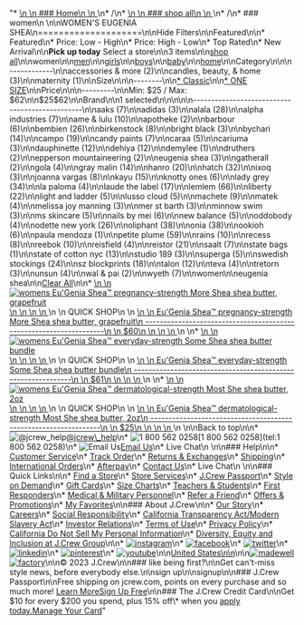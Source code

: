 "*   [\n    \n    ### Home\n    \n    ](/)\n*   /\n*   [\n    \n    ### shop all\n    \n    ](/all)\n*   /\n*   ### women\n    \n\nWOMEN'S EUGENIA SHEA\n====================\n\nHide Filters\n\nFeatured\n\n*   Featured\n*   Price: Low - High\n*   Price: High - Low\n*   Top Rated\n*   New Arrival\n\n**Pick up today** Select a store\n\n3 items\n\n[shop all](/all/?crawl=no)\n\nwomen\n\n[men](/all/mens?crawl=no)\n\n[girls](/all/girls?crawl=no)\n\n[boys](/all/boys?crawl=no)\n\n[baby](/all/baby?crawl=no)\n\n[home](/all/home?crawl=no)\n\nCategory\n\n\n------------\n\n[](/all/womens?sub-categories=womens-shopall-accessoriesAndMore&brand=EUGENIA%20SHEA&crawl=no)accessories & more (2)\n\n[](/all/womens?sub-categories=womens-shopall-home&brand=EUGENIA%20SHEA&crawl=no)candles, beauty, & home (3)\n\n[](/all/womens?sub-categories=womens-shopall-maternity&brand=EUGENIA%20SHEA&crawl=no)maternity (1)\n\nSize\n\n\n--------\n\n[*   Classic](/all/womens?brand=EUGENIA%20SHEA&crawl=no&fit=Classic)\n\n[*   ONE SIZE](/all/womens?brand=EUGENIA%20SHEA&crawl=no&size=ONE%20SIZE)\n\nPrice\n\n\n---------\n\nMin: $25 / Max: $62\n\n$25$62\n\nBrand\n\n1 selected[](/all/womens?crawl=no)\n\n\n\n\n-----------------------------------------------\n\n[](/all/womens?brand=AAKS,EUGENIA%20SHEA&crawl=no)aaks (7)\n\n[](/all/womens?brand=ADIDAS,EUGENIA%20SHEA&crawl=no)adidas (3)\n\n[](/all/womens?brand=ALALA,EUGENIA%20SHEA&crawl=no)alala (28)\n\n[](/all/womens?brand=ALPHA%20INDUSTRIES,EUGENIA%20SHEA&crawl=no)alpha industries (7)\n\n[](/all/womens?brand=AME%20%26%20LULU,EUGENIA%20SHEA&crawl=no)ame & lulu (10)\n\n[](/all/womens?brand=APOTHEKE,EUGENIA%20SHEA&crawl=no)apotheke (2)\n\n[](/all/womens?brand=BARBOUR,EUGENIA%20SHEA&crawl=no)barbour (6)\n\n[](/all/womens?brand=BEMBIEN,EUGENIA%20SHEA&crawl=no)bembien (26)\n\n[](/all/womens?brand=Birkenstock,EUGENIA%20SHEA&crawl=no)birkenstock (8)\n\n[](/all/womens?brand=BRIGHT%20BLACK,EUGENIA%20SHEA&crawl=no)bright black (3)\n\n[](/all/womens?brand=BYCHARI,EUGENIA%20SHEA&crawl=no)bychari (14)\n\n[](/all/womens?brand=CAMPO,EUGENIA%20SHEA&crawl=no)campo (19)\n\n[](/all/womens?brand=CANDY%20PAINTS,EUGENIA%20SHEA&crawl=no)candy paints (7)\n\n[](/all/womens?brand=CARAA,EUGENIA%20SHEA&crawl=no)caraa (5)\n\n[](/all/womens?brand=CARIUMA,EUGENIA%20SHEA&crawl=no)cariuma (3)\n\n[](/all/womens?brand=DAUPHINETTE,EUGENIA%20SHEA&crawl=no)dauphinette (12)\n\n[](/all/womens?brand=DEHIYA,EUGENIA%20SHEA&crawl=no)dehiya (12)\n\n[](/all/womens?brand=DEMYLEE,EUGENIA%20SHEA&crawl=no)demylee (1)\n\n[](/all/womens?brand=DRUTHERS,EUGENIA%20SHEA&crawl=no)druthers (2)\n\n[](/all/womens?brand=EPPERSON%20MOUNTAINEERING,EUGENIA%20SHEA&crawl=no)epperson mountaineering (2)\n\n[](/all/womens?crawl=no)eugenia shea (3)\n\n[](/all/womens?brand=EUGENIA%20SHEA,GATHERALL&crawl=no)gatherall (2)\n\n[](/all/womens?brand=EUGENIA%20SHEA,GOLA&crawl=no)gola (4)\n\n[](/all/womens?brand=EUGENIA%20SHEA,GRAY%20MALIN&crawl=no)gray malin (14)\n\n[](/all/womens?brand=EUGENIA%20SHEA,HANRO&crawl=no)hanro (20)\n\n[](/all/womens?brand=EUGENIA%20SHEA,HATCH&crawl=no)hatch (32)\n\n[](/all/womens?brand=EUGENIA%20SHEA,IXOQ&crawl=no)ixoq (3)\n\n[](/all/womens?brand=EUGENIA%20SHEA,JOANNA%20VARGAS&crawl=no)joanna vargas (8)\n\n[](/all/womens?brand=EUGENIA%20SHEA,KAYU&crawl=no)kayu (15)\n\n[](/all/womens?brand=EUGENIA%20SHEA,KNOTTY%20ONES&crawl=no)knotty ones (6)\n\n[](/all/womens?brand=EUGENIA%20SHEA,LADY%20GREY&crawl=no)lady grey (34)\n\n[](/all/womens?brand=EUGENIA%20SHEA,LA%20PALOMA&crawl=no)la paloma (4)\n\n[](/all/womens?brand=EUGENIA%20SHEA,LAUDE%20THE%20LABEL&crawl=no)laude the label (17)\n\n[](/all/womens?brand=EUGENIA%20SHEA,LEMLEM&crawl=no)lemlem (66)\n\n[](/all/womens?brand=EUGENIA%20SHEA,LIBERTY&crawl=no)liberty (22)\n\n[](/all/womens?brand=EUGENIA%20SHEA,LIGHT%20AND%20LADDER&crawl=no)light and ladder (5)\n\n[](/all/womens?brand=EUGENIA%20SHEA,LUSSO%20CLOUD&crawl=no)lusso cloud (5)\n\n[](/all/womens?brand=EUGENIA%20SHEA,MACHETE&crawl=no)machete (9)\n\n[](/all/womens?brand=EUGENIA%20SHEA,MATEK&crawl=no)matek (4)\n\n[](/all/womens?brand=EUGENIA%20SHEA,MELISSA%20JOY%20MANNING&crawl=no)melissa joy manning (3)\n\n[](/all/womens?brand=EUGENIA%20SHEA,MER%20ST%20BARTH&crawl=no)mer st barth (3)\n\n[](/all/womens?brand=EUGENIA%20SHEA,MINNOW%20SWIM&crawl=no)minnow swim (3)\n\n[](/all/womens?brand=EUGENIA%20SHEA,MS%20SKINCARE&crawl=no)ms skincare (5)\n\n[](/all/womens?brand=EUGENIA%20SHEA,NAILS%20BY%20MEI&crawl=no)nails by mei (6)\n\n[](/all/womens?brand=EUGENIA%20SHEA,NEW%20BALANCE&crawl=no)new balance (5)\n\n[](/all/womens?brand=EUGENIA%20SHEA,ODDOBODY&crawl=no)oddobody (4)\n\n[](/all/womens?brand=EUGENIA%20SHEA,ODETTE%20NEW%20YORK&crawl=no)odette new york (26)\n\n[](/all/womens?brand=EUGENIA%20SHEA,OLIPHANT&crawl=no)oliphant (38)\n\n[](/all/womens?brand=EUGENIA%20SHEA,ONIA&crawl=no)onia (38)\n\n[](/all/womens?brand=EUGENIA%20SHEA,OOKIOH&crawl=no)ookioh (6)\n\n[](/all/womens?brand=EUGENIA%20SHEA,PAULA%20MENDOZA&crawl=no)paula mendoza (1)\n\n[](/all/womens?brand=EUGENIA%20SHEA,PETITE%20PLUME&crawl=no)petite plume (59)\n\n[](/all/womens?brand=EUGENIA%20SHEA,RAINS&crawl=no)rains (10)\n\n[](/all/womens?brand=EUGENIA%20SHEA,RECESS&crawl=no)recess (8)\n\n[](/all/womens?brand=EUGENIA%20SHEA,REEBOK&crawl=no)reebok (10)\n\n[](/all/womens?brand=EUGENIA%20SHEA,REISFIELD&crawl=no)reisfield (4)\n\n[](/all/womens?brand=EUGENIA%20SHEA,REISTOR&crawl=no)reistor (21)\n\n[](/all/womens?brand=EUGENIA%20SHEA,SAALT&crawl=no)saalt (7)\n\n[](/all/womens?brand=EUGENIA%20SHEA,STATE%20BAGS&crawl=no)state bags (1)\n\n[](/all/womens?brand=EUGENIA%20SHEA,STATE%20OF%20COTTON%20NYC&crawl=no)state of cotton nyc (13)\n\n[](/all/womens?brand=EUGENIA%20SHEA,STUDIO%20189&crawl=no)studio 189 (3)\n\n[](/all/womens?brand=EUGENIA%20SHEA,SUPERGA&crawl=no)superga (5)\n\n[](/all/womens?brand=EUGENIA%20SHEA,SWEDISH%20STOCKINGS&crawl=no)swedish stockings (24)\n\n[](/all/womens?brand=EUGENIA%20SHEA,SZ%20BLOCKPRINTS&crawl=no)sz blockprints (18)\n\n[](/all/womens?brand=EUGENIA%20SHEA,TALON&crawl=no)talon (12)\n\n[](/all/womens?brand=EUGENIA%20SHEA,TEVA&crawl=no)teva (4)\n\n[](/all/womens?brand=EUGENIA%20SHEA,TRETORN&crawl=no)tretorn (3)\n\n[](/all/womens?brand=EUGENIA%20SHEA,UNSUN&crawl=no)unsun (4)\n\n[](/all/womens?brand=EUGENIA%20SHEA,WAL%20%26%20PAI&crawl=no)wal & pai (2)\n\n[](/all/womens?brand=EUGENIA%20SHEA,WYETH&crawl=no)wyeth (7)\n\nwomen[](/all/?crawl=no)\n\neugenia shea[](/all/womens?crawl=no)\n\n[Clear All](/all/?crawl=no)\n\n*   [\n    \n    ![womens Eu'Genia Shea™ pregnancy-strength More Shea shea butter, grapefruit](https://www.jcrew.com/s7-img-facade/M8668_EC5461?hei=640&crop=0,0,512,0)\n    \n    \n    \n    ](/p/womens/categories/accessories/home/beauty/eugenia-shea-pregnancy-strength-more-shea-shea-butter-grapefruit/M8668?display=standard&fit=Classic&color_name=pink&colorProductCode=M8668)\n    \n    QUICK SHOP\n    \n    [\n    \n    Eu'Genia Shea™ pregnancy-strength More Shea shea butter, grapefruit\n    -------------------------------------------------------------------\n    \n    $60\n    \n    \n    \n    ](/p/womens/categories/accessories/home/beauty/eugenia-shea-pregnancy-strength-more-shea-shea-butter-grapefruit/M8668?display=standard&fit=Classic&color_name=pink&colorProductCode=M8668)\n    \n*   [\n    \n    ![womens Eu'Genia Shea™ everyday-strength  Some Shea shea butter bundle](https://www.jcrew.com/s7-img-facade/M8667_WT0000?hei=640&crop=0,0,512,0)\n    \n    \n    \n    ](/p/womens/categories/accessories/home/beauty/eugenia-shea-everyday-strength-some-shea-shea-butter-bundle/M8667?display=standard&fit=Classic&color_name=multi&colorProductCode=M8667)\n    \n    QUICK SHOP\n    \n    [\n    \n    Eu'Genia Shea™ everyday-strength Some Shea shea butter bundle\n    -------------------------------------------------------------\n    \n    $61\n    \n    \n    \n    ](/p/womens/categories/accessories/home/beauty/eugenia-shea-everyday-strength-some-shea-shea-butter-bundle/M8667?display=standard&fit=Classic&color_name=multi&colorProductCode=M8667)\n    \n*   [\n    \n    ![womens Eu'Genia Shea™ dermatological-strength Most She shea butter, 2oz](https://www.jcrew.com/s7-img-facade/M8475_EC7246?hei=640&crop=0,0,512,0)\n    \n    \n    \n    ](/p/womens/categories/accessories/home/beauty/eugenia-shea-dermatological-strength-most-she-shea-butter-2oz/M8475?display=standard&fit=Classic&color_name=gold&colorProductCode=M8475)\n    \n    QUICK SHOP\n    \n    [\n    \n    Eu'Genia Shea™ dermatological-strength Most She shea butter, 2oz\n    ----------------------------------------------------------------\n    \n    $25\n    \n    \n    \n    ](/p/womens/categories/accessories/home/beauty/eugenia-shea-dermatological-strength-most-she-shea-butter-2oz/M8475?display=standard&fit=Classic&color_name=gold&colorProductCode=M8475)\n    \n\nBack to top\n\n*   ![@jcrew_help](/next-static/images/sidecar-modules/footer/twitter-2.svg)[@jcrew\\_help](https://twitter.com/jcrew_help)\n*   ![1 800 562 0258](/next-static/images/sidecar-modules/footer/phone-2.svg)[1 800 562 0258](tel:1 800 562 0258)\n*   ![Email Us](/next-static/images/sidecar-modules/footer/email.svg)[Email Us](mailto:help@jcrew.com)\n*   Live Chat\n    \n\n### Help\n\n*   [Customer Service](/help/customer-service)\n*   [Track Order](/help/order-status)\n*   [Returns & Exchanges](/help/returns-exchanges)\n*   [Shipping](/help/shipping-handling)\n*   [International Orders](/help/international-orders)\n*   [Afterpay](/afterpay-faq)\n*   [Contact Us](/help/contact-us)\n*   Live Chat\n    \n\n### Quick Links\n\n*   [Find a Store](https://stores.jcrew.com/search)\n*   [Store Services](/s/store-services)\n*   [J.Crew Passport](/s/rewards)\n*   [Style on Demand](/s/style-on-demand)\n*   [Gift Cards](/help/gift-card)\n*   [Size Charts](/r/size-charts)\n*   [Teachers & Students](/s/teacher-student-discount)\n*   [First Responders](/s/military-medical-first-responder-discount)\n*   [Medical & Military Personnel](/s/military-medical-first-responder-discount)\n*   [Refer a Friend](/share)\n*   [Offers & Promotions](/best-deals)\n*   [My Favorites](/favorites)\n\n### About J.Crew\n\n*   [Our Story](/s/aboutus)\n*   [Careers](https://jobs.jcrew.com)\n*   [Social Responsibility](/s/corporate-responsibility)\n*   [California Transparency Act/Modern Slavery Act](/s/CSR-california-transparency-act)\n*   [Investor Relations](https://investors.jcrew.com)\n*   [Terms of Use](/help/terms-of-use)\n*   [Privacy Policy](/help/privacy-policy)\n*   [California Do Not Sell My Personal Information](https://jcrew.clarip.com/dsr/create?brand=jcrew&type=3)\n*   [Diversity, Equity and Inclusion at J.Crew Group](/s/diversity-equity-inclusion)\n\n*   [![instagram](/next-static/images/sidecar-modules/footer/instagram-2.svg)](http://instagram.com/jcrew)\n*   [![facebook](/next-static/images/sidecar-modules/footer/facebook-2.svg)](https://www.facebook.com/jcrew)\n*   [![twitter](/next-static/images/sidecar-modules/footer/twitter-2.svg)](https://twitter.com/jcrew)\n*   [![linkedin](/next-static/images/sidecar-modules/footer/linkedin.svg)](https://www.linkedin.com/company/j-crew)\n*   [![pinterest](/next-static/images/sidecar-modules/footer/pinterest-2.svg)](http://pinterest.com/jcrew/)\n*   [![youtube](/next-static/images/sidecar-modules/footer/youtube-2.svg)](http://www.youtube.com/user/jcrewinsider)\n\n[United States\n\n](/r/context-chooser)\n\n[![madewell](/next-static/images/sidecar-modules/footer/madewell.svg)](https://www.madewell.com)[![factory](/next-static/images/sidecar-modules/navigation/jcrew-factory-logo-black.svg)](https://factory.jcrew.com)\n\n© 2023 J.Crew\n\n### like being first?\n\nGet can't-miss style news, before everybody else.\n\nsign up\n\nsignup\n\n### J.Crew Passport\n\nFree shipping on jcrew.com, points on every purchase and so much more! [Learn More](/s/rewards)[Sign Up Free](/?register=true)\n\n### The J.Crew Credit Card\n\nGet $10 for every $200 you spend, plus 15% off\\* when you [apply today.](/s/credit-card)[Manage Your Card](https://d.comenity.net/jcrew/)"